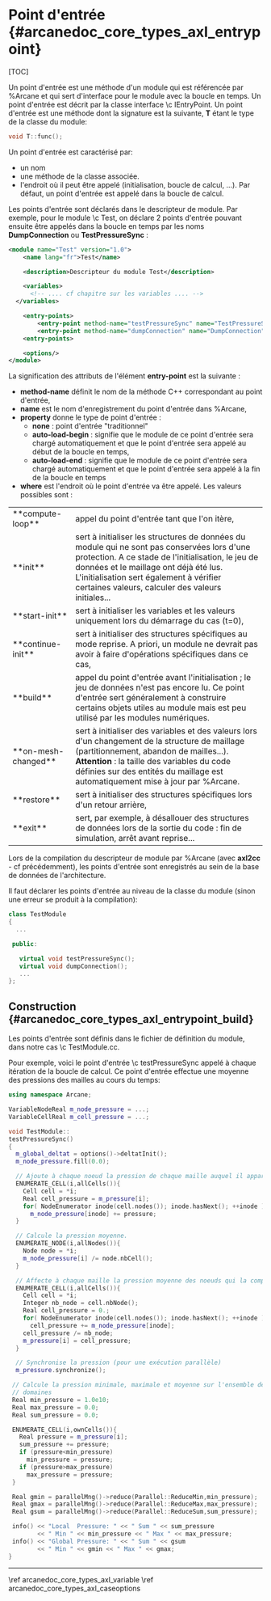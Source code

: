 # Point d'entrée {#arcanedoc_core_types_axl_entrypoint}

[TOC]

Un point d'entrée est une méthode d'un module qui est référencée par %Arcane
et qui sert d'interface pour le module avec la boucle en temps. Un point d'entrée est décrit par
la classe interface \c IEntryPoint. Un point d'entrée est une méthode dont la signature est la
suivante, <b>T</b> étant le type de la classe du module:

```cpp
void T::func();
```

Un point d'entrée est caractérisé par:
- un nom
- une méthode de la classe associée.
- l'endroit où il peut être appelé (initialisation, boucle de calcul, ...).
Par défaut, un point d'entrée est appelé dans la boucle de calcul.

Les points d'entrée sont déclarés dans le descripteur de module. Par exemple, pour le 
module \c Test, on déclare 2 points d'entrée pouvant ensuite être appelés dans 
la boucle en temps par les noms <b>DumpConnection</b> ou <b>TestPressureSync</b> :

```xml
<module name="Test" version="1.0">
	<name lang="fr">Test</name>

	<description>Descripteur du module Test</description>

	<variables>
	  <!-- .... cf chapitre sur les variables .... -->
  </variables>

	<entry-points>
		<entry-point method-name="testPressureSync" name="TestPressureSync" where="compute-loop" property="none" />
		<entry-point method-name="dumpConnection" name="DumpConnection" where="compute-loop" property="none" />
	<entry-points>

	<options/>
</module>
```

La signification des attributs de l'élément **entry-point** est la suivante :
- **method-name** définit le nom de la méthode C++ correspondant au point d'entrée,
- **name** est le nom d'enregistrement du point d'entrée dans %Arcane,
- **property** donne le type de point d'entrée :
  - **none** : point d'entrée "traditionnel"
  - **auto-load-begin** : signifie que le module de ce point d'entrée 
    sera chargé automatiquement et que le point d'entrée sera appelé
    au début de la boucle en temps,
  - **auto-load-end** : signifie que le module de ce point d'entrée 
    sera chargé automatiquement et que le point d'entrée sera appelé
    à la fin de la boucle en temps
- **where** est l'endroit où le point d'entrée va être appelé. Les valeurs
  possibles sont :

<table>
<tr>
<td> **compute-loop**</td>
<td> appel du point d'entrée tant que l'on itère,</td>
</tr>
<tr>
<td> **init** </td>
<td>sert à initialiser les structures de données du module qui
ne sont pas conservées lors d'une protection. A ce stade de
l'initialisation, le jeu de données et le maillage ont déjà été lus.
L'initialisation sert également à vérifier certaines valeurs,
calculer des valeurs initiales...</td>
</tr>
<tr>
<td> **start-init** </td>
<td>sert à initialiser les variables et les valeurs uniquement lors du
démarrage du cas (t=0),</td>
</tr>
<tr>
<td> **continue-init** </td>
<td>sert à initialiser des structures spécifiques au mode reprise. A
priori, un module ne devrait pas avoir à faire d'opérations
spécifiques dans ce cas,</td>
</tr>
<tr>
<td> **build** </td>
<td>appel du point d'entrée avant l'initialisation ; le jeu de données
n'est pas encore lu. Ce point d'entrée sert généralement à construire
certains objets utiles au module mais est peu utilisé par les modules
numériques.</td>
</tr>
<tr>
<td> **on-mesh-changed** </td>
<td>sert à initialiser des variables et des valeurs lors d'un
changement de la structure de maillage (partitionnement, abandon de
mailles...). <strong>Attention</strong> : la taille des variables du
code définies sur des entités du maillage est automatiquement mise à
jour par %Arcane.</td>
</tr>
<tr>
<td> **restore** </td>
<td>sert à initialiser des structures spécifiques lors d'un retour arrière,</td>
</tr>
<tr>
<td> **exit** </td>
<td> sert, par exemple, à désallouer des structures de
données lors de la sortie du code : fin de simulation, arrêt avant
reprise...</td>
</tr>
</table>

Lors de la compilation du descripteur de module par %Arcane (avec **axl2cc** - cf précédemment), 
les points d'entrée sont enregistrés au sein de la base de données de l'architecture.

Il faut déclarer les points d'entrée au niveau de la classe du module (sinon une erreur
se produit à la compilation):

```cpp
class TestModule
{
  ...

 public:

   virtual void testPressureSync();
   virtual void dumpConnection();
   ...
};
```
	
## Construction {#arcanedoc_core_types_axl_entrypoint_build}

Les points d'entrée sont définis dans le fichier de définition
du module, dans notre cas \c TestModule.cc.

Pour exemple, voici le point d'entrée \c testPressureSync
appelé à chaque itération de la boucle de calcul. 
Ce point d'entrée effectue une
moyenne des pressions des mailles au cours du temps:

```cpp
using namespace Arcane;

VariableNodeReal m_node_pressure = ...;
VariableCellReal m_cell_pressure = ...;

void TestModule::
testPressureSync()
{
  m_global_deltat = options()->deltatInit();
  m_node_pressure.fill(0.0);

  // Ajoute à chaque noeud la pression de chaque maille auquel il appartient
  ENUMERATE_CELL(i,allCells()){
    Cell cell = *i;
    Real cell_pressure = m_pressure[i];
    for( NodeEnumerator inode(cell.nodes()); inode.hasNext(); ++inode )
      m_node_pressure[inode] += pressure;
  }

  // Calcule la pression moyenne.
  ENUMERATE_NODE(i,allNodes()){
    Node node = *i;
    m_node_pressure[i] /= node.nbCell();
  }

  // Affecte à chaque maille la pression moyenne des noeuds qui la compose
  ENUMERATE_CELL(i,allCells()){
    Cell cell = *i;
    Integer nb_node = cell.nbNode();
    Real cell_pressure = 0.;
    for( NodeEnumerator inode(cell.nodes()); inode.hasNext(); ++inode )
      cell_pressure += m_node_pressure[inode];
    cell_pressure /= nb_node;
    m_pressure[i] = cell_pressure;
  }

  // Synchronise la pression (pour une exécution parallèle)
  m_pressure.synchronize();

 // Calcule la pression minimale, maximale et moyenne sur l'ensemble des
 // domaines
 Real min_pressure = 1.0e10;
 Real max_pressure = 0.0;
 Real sum_pressure = 0.0;

 ENUMERATE_CELL(i,ownCells()){
   Real pressure = m_pressure[i];
   sum_pressure += pressure;
   if (pressure<min_pressure)
     min_pressure = pressure;
   if (pressure>max_pressure)
     max_pressure = pressure;
 }

 Real gmin = parallelMng()->reduce(Parallel::ReduceMin,min_pressure);
 Real gmax = parallelMng()->reduce(Parallel::ReduceMax,max_pressure);
 Real gsum = parallelMng()->reduce(Parallel::ReduceSum,sum_pressure);

 info() << "Local  Pressure: " << " Sum " << sum_pressure
        << " Min " << min_pressure << " Max " << max_pressure;
 info() << "Global Pressure: " << " Sum " << gsum
        << " Min " << gmin << " Max " << gmax;
}
```

____

<div class="section_buttons">
<span class="back_section_button">
\ref arcanedoc_core_types_axl_variable
</span>
<span class="next_section_button">
\ref arcanedoc_core_types_axl_caseoptions
</span>
</div>
